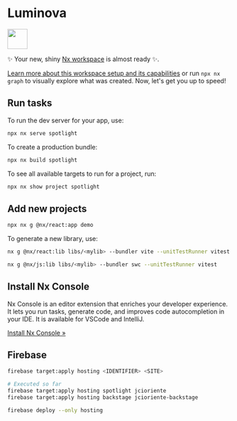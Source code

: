 # Luminova

<a alt="Nx logo" href="https://nx.dev" target="_blank" rel="noreferrer"><img src="https://raw.githubusercontent.com/nrwl/nx/master/images/nx-logo.png" width="45"></a>

✨ Your new, shiny [Nx workspace](https://nx.dev) is almost ready ✨.

[Learn more about this workspace setup and its capabilities](https://nx.dev/getting-started/tutorials/react-monorepo-tutorial?utm_source=nx_project&amp;utm_medium=readme&amp;utm_campaign=nx_projects) or run `npx nx graph` to visually explore what was created. Now, let's get you up to speed!

## Run tasks

To run the dev server for your app, use:

```sh
npx nx serve spotlight
```

To create a production bundle:

```sh
npx nx build spotlight
```

To see all available targets to run for a project, run:

```sh
npx nx show project spotlight
```

## Add new projects

```sh
npx nx g @nx/react:app demo
```

To generate a new library, use:

```sh
nx g @nx/react:lib libs/<mylib> --bundler vite --unitTestRunner vitest --compiler swc

nx g @nx/js:lib libs/<mylib> --bundler swc --unitTestRunner vitest
```

## Install Nx Console

Nx Console is an editor extension that enriches your developer experience. It lets you run tasks, generate code, and improves code autocompletion in your IDE. It is available for VSCode and IntelliJ.

[Install Nx Console &raquo;](https://nx.dev/getting-started/editor-setup?utm_source=nx_project&utm_medium=readme&utm_campaign=nx_projects)

## Firebase

```sh
firebase target:apply hosting <IDENTIFIER> <SITE>

# Executed so far
firebase target:apply hosting spotlight jcioriente
firebase target:apply hosting backstage jcioriente-backstage

firebase deploy --only hosting
```
